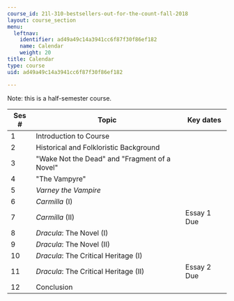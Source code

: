 ```yaml
---
course_id: 21l-310-bestsellers-out-for-the-count-fall-2018
layout: course_section
menu:
  leftnav:
    identifier: ad49a49c14a3941cc6f87f30f86ef182
    name: Calendar
    weight: 20
title: Calendar
type: course
uid: ad49a49c14a3941cc6f87f30f86ef182

---
```


Note: this is a half-semester course. 

| Ses # | Topic | Key dates |
| --- | --- | --- |
| 1 | Introduction to Course | &nbsp; |
| 2 | Historical and Folkloristic Background | &nbsp; |
| 3 | "Wake Not the Dead" and "Fragment of a Novel" | &nbsp; |
| 4 | "The Vampyre" | &nbsp; |
| 5 | _Varney the Vampire_ | &nbsp; |
| 6 | _Carmilla_ (I) | &nbsp; |
| 7 | _Carmilla_ (II) | Essay 1 Due |
| 8 | _Dracula_: The Novel (I) | &nbsp; |
| 9 | _Dracula_: The Novel (II) | &nbsp; |
| 10 | _Dracula_: The Critical Heritage (I) | &nbsp; |
| 11 | _Dracula_: The Critical Heritage (II) | Essay 2 Due |
| 12 | Conclusion |
